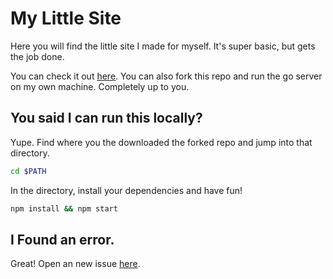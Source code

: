 # My Little Site

Here you will find the little site I made for myself.
It's super basic, but gets the job done.

You can check it out [here](https://www.blainecantrell.com).
You can also fork this repo and run the go server on my own machine. Completely up to you.

## You said I can run this locally?

Yupe. Find where you the downloaded the forked repo and jump into that directory.

```bash
cd $PATH
```

In the directory, install your dependencies and have fun!

```bash
npm install && npm start
```

## I Found an error.

Great! Open an new issue [here](https://github.com/Whatchamazog/Site/issues).
